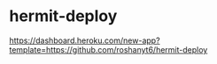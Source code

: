# hermit-deploy



https://dashboard.heroku.com/new-app?template=https://github.com/roshanyt6/hermit-deploy
